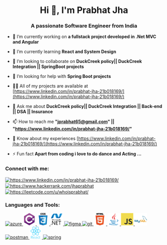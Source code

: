 <h1 align="center">Hi 👋, I'm Prabhat Jha</h1>
<h3 align="center">A passionate Software Engineer from India</h3>

- 🔭 I’m currently working on **a fullstack project developed in .Net MVC and Angular**

- 🌱 I’m currently learning **React and System Design**

- 👯 I’m looking to collaborate on **DuckCreek policy|| DuckCreek Integration || SpringBoot projects**

- 🤝 I’m looking for help with **Spring Boot projects**

- 👨‍💻 All of my projects are available at [https://www.linkedin.com/in/prabhat-jha-21b018169/](https://www.linkedin.com/in/prabhat-jha-21b018169/)

- 💬 Ask me about **DuckCreek policy|| DuckCreek Integration || Back-end || DSA || Insurance**

- 📫 How to reach me **"jprabhat65@gmail.com" || "https://www.linkedin.com/in/prabhat-jha-21b018169/"**

- 📄 Know about my experiences [https://www.linkedin.com/in/prabhat-jha-21b018169/](https://www.linkedin.com/in/prabhat-jha-21b018169/)

- ⚡ Fun fact **Apart from coding i love to do dance and Acting ...**

<h3 align="left">Connect with me:</h3>
<p align="left">
<a href="https://linkedin.com/in/https://www.linkedin.com/in/prabhat-jha-21b018169/" target="blank"><img align="center" src="https://raw.githubusercontent.com/rahuldkjain/github-profile-readme-generator/master/src/images/icons/Social/linked-in-alt.svg" alt="https://www.linkedin.com/in/prabhat-jha-21b018169/" height="30" width="40" /></a>
<a href="https://www.hackerrank.com/https://www.hackerrank.com/jhaprabhat" target="blank"><img align="center" src="https://raw.githubusercontent.com/rahuldkjain/github-profile-readme-generator/master/src/images/icons/Social/hackerrank.svg" alt="https://www.hackerrank.com/jhaprabhat" height="30" width="40" /></a>
<a href="https://www.leetcode.com/https://leetcode.com/u/whoisprabhat/" target="blank"><img align="center" src="https://raw.githubusercontent.com/rahuldkjain/github-profile-readme-generator/master/src/images/icons/Social/leet-code.svg" alt="https://leetcode.com/u/whoisprabhat/" height="30" width="40" /></a>
</p>

<h3 align="left">Languages and Tools:</h3>
<p align="left"> <a href="https://azure.microsoft.com/en-in/" target="_blank" rel="noreferrer"> <img src="https://www.vectorlogo.zone/logos/microsoft_azure/microsoft_azure-icon.svg" alt="azure" width="40" height="40"/> </a> <a href="https://www.w3schools.com/cs/" target="_blank" rel="noreferrer"> <img src="https://raw.githubusercontent.com/devicons/devicon/master/icons/csharp/csharp-original.svg" alt="csharp" width="40" height="40"/> </a> <a href="https://www.w3schools.com/css/" target="_blank" rel="noreferrer"> <img src="https://raw.githubusercontent.com/devicons/devicon/master/icons/css3/css3-original-wordmark.svg" alt="css3" width="40" height="40"/> </a> <a href="https://dotnet.microsoft.com/" target="_blank" rel="noreferrer"> <img src="https://raw.githubusercontent.com/devicons/devicon/master/icons/dot-net/dot-net-original-wordmark.svg" alt="dotnet" width="40" height="40"/> </a> <a href="https://www.figma.com/" target="_blank" rel="noreferrer"> <img src="https://www.vectorlogo.zone/logos/figma/figma-icon.svg" alt="figma" width="40" height="40"/> </a> <a href="https://git-scm.com/" target="_blank" rel="noreferrer"> <img src="https://www.vectorlogo.zone/logos/git-scm/git-scm-icon.svg" alt="git" width="40" height="40"/> </a> <a href="https://www.w3.org/html/" target="_blank" rel="noreferrer"> <img src="https://raw.githubusercontent.com/devicons/devicon/master/icons/html5/html5-original-wordmark.svg" alt="html5" width="40" height="40"/> </a> <a href="https://www.java.com" target="_blank" rel="noreferrer"> <img src="https://raw.githubusercontent.com/devicons/devicon/master/icons/java/java-original.svg" alt="java" width="40" height="40"/> </a> <a href="https://developer.mozilla.org/en-US/docs/Web/JavaScript" target="_blank" rel="noreferrer"> <img src="https://raw.githubusercontent.com/devicons/devicon/master/icons/javascript/javascript-original.svg" alt="javascript" width="40" height="40"/> </a> <a href="https://www.mysql.com/" target="_blank" rel="noreferrer"> <img src="https://raw.githubusercontent.com/devicons/devicon/master/icons/mysql/mysql-original-wordmark.svg" alt="mysql" width="40" height="40"/> </a> <a href="https://postman.com" target="_blank" rel="noreferrer"> <img src="https://www.vectorlogo.zone/logos/getpostman/getpostman-icon.svg" alt="postman" width="40" height="40"/> </a> <a href="https://reactjs.org/" target="_blank" rel="noreferrer"> <img src="https://raw.githubusercontent.com/devicons/devicon/master/icons/react/react-original-wordmark.svg" alt="react" width="40" height="40"/> </a> <a href="https://spring.io/" target="_blank" rel="noreferrer"> <img src="https://img.icons8.com/?size=100&id=A3Ulk2RcONKs&format=png&color=000000" alt="spring" width="40" height="40"/> </a> </p>
